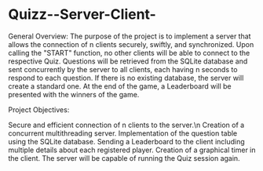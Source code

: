 # Quizz--Server-Client-
  General Overview:
The purpose of the project is to implement a server that allows the connection of n clients securely, swiftly, and synchronized. Upon calling the "START" function, no other clients will be able to connect to the respective Quiz. Questions will be retrieved from the SQLite database and sent concurrently by the server to all clients, each having n seconds to respond to each question. If there is no existing database, the server will create a standard one. At the end of the game, a Leaderboard will be presented with the winners of the game.

Project Objectives:

Secure and efficient connection of n clients to the server.\n
Creation of a concurrent multithreading server.
Implementation of the question table using the SQLite database.
Sending a Leaderboard to the client including multiple details about each registered player.
Creation of a graphical timer in the client.
The server will be capable of running the Quiz session again.
